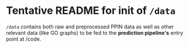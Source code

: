 # Tentative README for init of `/data`

`/data` contains both raw and preprocessed PPIN data as well as other relevant data (like GO graphs) to be fed to the **prediction pipeline's** entry point at /code.

